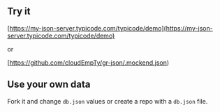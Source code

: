 ## Try it

[https://my-json-server.typicode.com/typicode/demo](https://my-json-server.typicode.com/typicode/demo)

or

[https://github.com/cloudEmpTy/gr-json/.mockend.json)

## Use your own data

Fork it and change `db.json` values or create a repo with a `db.json` file.
